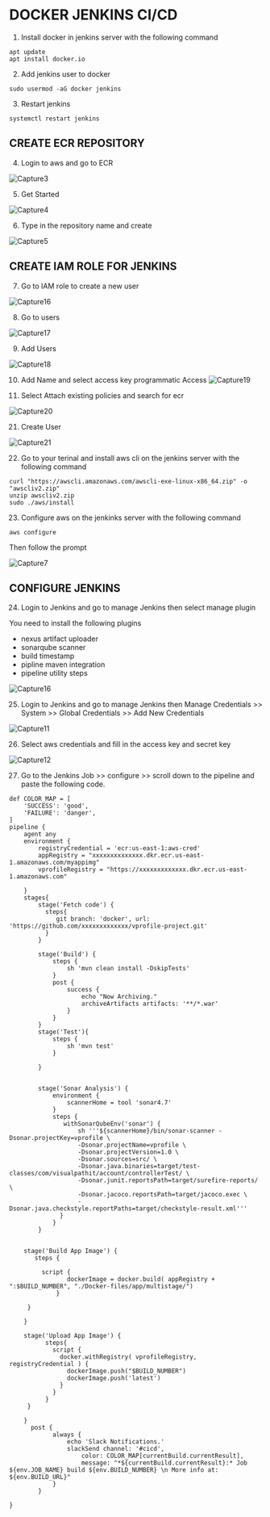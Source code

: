 # DOCKER JENKINS CI/CD

1. Install docker in jenkins server with the following command
```
apt update
apt install docker.io
```
2. Add jenkins user to docker
```
sudo usermod -aG docker jenkins
```

3. Restart jenkins
```
systemctl restart jenkins
```

## CREATE ECR REPOSITORY
4. Login to aws and go to ECR

![Capture3](https://user-images.githubusercontent.com/18073289/195808005-55201efe-11bd-47b2-b407-e3ebd778dbc4.PNG)

5. Get Started

![Capture4](https://user-images.githubusercontent.com/18073289/195808145-bf103faa-8581-4afa-978b-bceb135bd45d.PNG)

6. Type in the repository name and create

![Capture5](https://user-images.githubusercontent.com/18073289/195808385-0370a3a9-bf8b-4d44-8208-32e5287338b8.PNG)

## CREATE IAM ROLE FOR JENKINS

7. Go to IAM role to create a new user

![Capture16](https://user-images.githubusercontent.com/18073289/195808961-059075bc-bb14-43f9-a25c-09469af7d983.PNG)

8. Go to users

![Capture17](https://user-images.githubusercontent.com/18073289/195809136-089a76c9-1149-44bd-b804-23b92338faa7.PNG)
 
9. Add Users

![Capture18](https://user-images.githubusercontent.com/18073289/195809310-25a8e470-9f14-4b27-a11c-c550e57bcfe8.PNG)

10.  Add Name and select access key programmatic Access
![Capture19](https://user-images.githubusercontent.com/18073289/195809415-67ec7c01-c083-482c-80db-79b3d51dee47.PNG)

11. Select Attach existing policies and search for ecr

![Capture20](https://user-images.githubusercontent.com/18073289/195809744-6c7b33dc-e6d2-4724-94bc-5e539711e833.PNG)

21. Create User

![Capture21](https://user-images.githubusercontent.com/18073289/195810098-d94e28a9-15f3-4a4c-9235-b0956cdf45cc.PNG)


22. Go to your terinal and install aws cli on the jenkins server with the following command

```
curl "https://awscli.amazonaws.com/awscli-exe-linux-x86_64.zip" -o "awscliv2.zip"
unzip awscliv2.zip
sudo ./aws/install
```

23. Configure aws on the jenkinks server with the following command

```
aws configure

```
Then follow the prompt

![Capture7](https://user-images.githubusercontent.com/18073289/195811672-2e1da01b-cbda-40f5-88a4-5eef4af4858d.PNG)

## CONFIGURE JENKINS

24. Login to Jenkins and go to manage Jenkins then select manage plugin

You need to install the following plugins

* nexus artifact uploader
* sonarqube scanner
* build timestamp
* pipline maven integration
* pipeline utility steps

![Capture16](https://user-images.githubusercontent.com/18073289/195813070-8837178a-7433-46e8-a0ee-abf555a92299.PNG)

25. Login to Jenkins and go to manage Jenkins then Manage Credentials >> System >> Global Credentials >> Add New Credentials

![Capture11](https://user-images.githubusercontent.com/18073289/195813819-63326824-082b-4636-9d95-8148794238f8.PNG)

26. Select aws credentials and fill in the access key and secret key

![Capture12](https://user-images.githubusercontent.com/18073289/195814168-59cd471b-2bfa-4df0-88c3-e5cfacda881a.PNG)


27. Go to the Jenkins Job >> configure >> scroll down to the pipeline and paste the following code.
```
def COLOR_MAP = [
    'SUCCESS': 'good', 
    'FAILURE': 'danger',
]
pipeline {
    agent any
    environment {
        registryCredential = 'ecr:us-east-1:aws-cred'
        appRegistry = "xxxxxxxxxxxxxx.dkr.ecr.us-east-1.amazonaws.com/myappimg"
        vprofileRegistry = "https://xxxxxxxxxxxxx.dkr.ecr.us-east-1.amazonaws.com"
        
    }
    stages{
        stage('Fetch code') {
          steps{
             git branch: 'docker', url: 'https://github.com/xxxxxxxxxxxxx/vprofile-project.git'
          }  
        }

        stage('Build') {
            steps {
                sh 'mvn clean install -DskipTests'
            }
            post {
                success {
                    echo "Now Archiving."
                    archiveArtifacts artifacts: '**/*.war'
                }
            }
        }
        stage('Test'){
            steps {
                sh 'mvn test'
            }

        }

        
        stage('Sonar Analysis') {
            environment {
                scannerHome = tool 'sonar4.7'
            }
            steps {
               withSonarQubeEnv('sonar') {
                   sh '''${scannerHome}/bin/sonar-scanner -Dsonar.projectKey=vprofile \
                   -Dsonar.projectName=vprofile \
                   -Dsonar.projectVersion=1.0 \
                   -Dsonar.sources=src/ \
                   -Dsonar.java.binaries=target/test-classes/com/visualpathit/account/controllerTest/ \
                   -Dsonar.junit.reportsPath=target/surefire-reports/ \
                   -Dsonar.jacoco.reportsPath=target/jacoco.exec \
                   -Dsonar.java.checkstyle.reportPaths=target/checkstyle-result.xml'''
              }
            }
        }
        
        
    stage('Build App Image') {
       steps {
       
         script {
                dockerImage = docker.build( appRegistry + ":$BUILD_NUMBER", "./Docker-files/app/multistage/")
             }

     }
    
    }

    stage('Upload App Image') {
          steps{
            script {
              docker.withRegistry( vprofileRegistry, registryCredential ) {
                dockerImage.push("$BUILD_NUMBER")
                dockerImage.push('latest')
              }
            }
          }
     }
         
    }
      post {
            always {
                echo 'Slack Notifications.'
                slackSend channel: '#cicd',
                    color: COLOR_MAP[currentBuild.currentResult],
                    message: "*${currentBuild.currentResult}:* Job ${env.JOB_NAME} build ${env.BUILD_NUMBER} \n More info at: ${env.BUILD_URL}"
            }
        }
       
}
```
